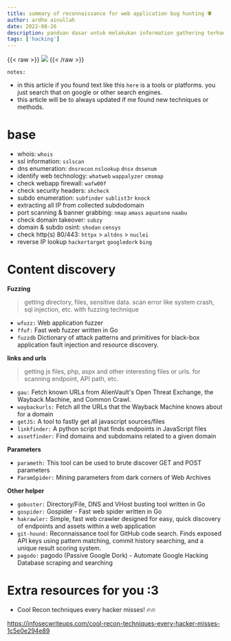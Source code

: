 ```yaml
---
title: summary of reconnaissance for web application bug hunting 🕷 
author: ardho ainullah
date: 2022-08-26
description: panduan dasar untuk melakukan information gathering terhadap web application sebagai awalan untuk melakukan bug hunting
tags: ['hacking']
---
```


{{< raw >}}
<img src="https://images.unsplash.com/photo-1562813733-b31f71025d54?ixlib=rb-1.2.1&ixid=MnwxMjA3fDB8MHxwaG90by1wYWdlfHx8fGVufDB8fHx8&auto=format&fit=crop&w=869&q=80">
{{< /raw >}}


`notes: `

- in this article if you found text like this `here` is a tools or platforms. you just search that on google or other search engines.
- this article will be to always updated if me found new techniques or methods.


# base

- whois: `whois`
- ssl information: `sslscan`
- dns enumeration: `dnsrecon` `nslookup` `dnsx` `dnsenum`
- identify web technology: `whatweb` `wappalyzer` `cmsmap`
- check webapp firewall: `wafw00f`
- check security headers: `shcheck`
- subdo enumeration: `subfinder` `sublist3r` `knock`
- extracting all IP from collected subdodomain
- port scanning & banner grabbing: `nmap` `amass` `aquatone` `naabu`
- check domain takeover: `subzy`
- domain & subdo osint: `shodan` `censys`
- check http(s) 80/443: `httpx` > `altdns` > `nuclei`
- reverse IP lookup `hackertarget` `googledork` `bing`

# Content discovery

**Fuzzing**

> getting directory, files, sensitive data.
> scan error like system crash, sql injection, etc.
> with fuzzing technique

- `wfuzz:` Web application fuzzer
- `ffuf:` Fast web fuzzer written in Go
- `fuzzdb` Dictionary of attack patterns and primitives for black-box application fault injection and resource discovery.

**links and urls**

> getting js files, php, aspx and other interesting files or urls.
> for scanning endpoint, API path, etc.

- `gau:` Fetch known URLs from AlienVault's Open Threat Exchange, the Wayback Machine, and Common Crawl.
- `waybackurls:` Fetch all the URLs that the Wayback Machine knows about for a domain
- `getJS:` A tool to fastly get all javascript sources/files
- `linkfinder:` A python script that finds endpoints in JavaScript files
- `assetfinder:` Find domains and subdomains related to a given domain


**Parameters**

- `parameth:` This tool can be used to brute discover GET and POST parameters
- `ParamSpider:` Mining parameters from dark corners of Web Archives

**Other helper**

- `gobuster:` Directory/File, DNS and VHost busting tool written in Go
- `gospider:` Gospider - Fast web spider written in Go
- `hakrawler:` Simple, fast web crawler designed for easy, quick discovery of endpoints and assets within a web application
- `git-hound:` Reconnaissance tool for GitHub code search. Finds exposed API keys using pattern matching, commit history searching, and a unique result scoring system.
- `pagodo:` pagodo (Passive Google Dork) - Automate Google Hacking Database scraping and searching


# Extra resources for you :3

- Cool Recon techniques every hacker misses! 🔥🔥

https://infosecwriteups.com/cool-recon-techniques-every-hacker-misses-1c5e0e294e89
